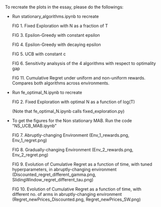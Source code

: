 To recreate the plots in the essay, please do the followings:

- Run stationary_algorithms.ipynb to recreate

    FIG 1. Fixed Exploration with N as a fraction of T

    FIG 3. Epsilon-Greedy with constant epsilon

    FIG 4. Epsilon-Greedy with decaying epsilon

    FIG 5. UCB with constant c

    FIG 6. Sensitivity analsysis of the 4 algorithms with respect to optimality gap

    FIG 11. Cumulative Regret under uniform and non-uniform rewards. Compares both algorithms across environments.

- Run fe_optimal_N.ipynb to recreate

    FIG 2. Fixed Exploration with optimal N as a function of log(T)
    
  (Note that fe_optimal_N.ipynb calls fixed_exploration.py)

- To get the figures for the Non stationary MAB. Run the code "NS_UCB_MAB.ipynb”

    FIG 7. Abruptly-changing Environment (Env_1_rewards.png, Env_1_regret.png)

    FIG 8. Gradually-changing Environment (Env_2_rewards.png, Env_2_regret.png)

    FIG 9. Evolution of Cumulative Regret as a function of time, with tuned hyperparameters, in abruptly-changing environment (Discounted_regret_different_gamma.png, SlidingWindow_regret_different_tau.png)

    FIG 10. Evolution of Cumulative Regret as a function of time, with different no. of arms in abruptly-changing environment (Regret_newPrices_Discounted.png, Regret_newPrices_SW.png)
